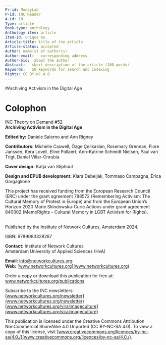 ```yaml
---
Pr-id: MoneyLab
P-id: INC Reader
A-id: 10
Type: article
Book-type: anthology
Anthology item: article
Item-id: unique no.
Article-title: title of the article
Article-status: accepted
Author: name(s) of author(s)
Author-email:   corresponding address
Author-bio:  about the author
Abstract:   short description of the article (100 words)
Keywords:   50 keywords for search and indexing
Rights: CC BY-NC 4.0
...
```



#Archiving Activism in the Digital Age

<div style="page-break-after: always"></div>




# Colophon 

INC Theory on Demand #52 <br/>
**Archiving Activism in the Digital Age**

**Edited by:** Daniele Salerno and Ann Rigney

**Contributors:** Michelle Caswell, Özge Çelikaslan, Rosemary Grennan, Flore Janssen, Kera Lovell, Eline Pollaert, Ann-Katrine Schmidt Nielsen, Paul van Trigt, Daniel Villar-Onrubia


**Cover design:** Katja van Stiphout <br/>

**Design and EPUB development:** Klara Debeljak, Tommaso Campagna, Erica Gargaglione
<br/>

This project has received funding from the European Research Council
(ERC) under the grant agreement 788572 (Remembering Activism: The
Cultural Memory of Protest in Europe) and from the European Union’s
Horizon 2020 Marie Sklodowska-Curie Actions under grant agreement 840302
(MemoRights – Cultural Memory in LGBT Activism for Rights).

<br/>
Published by the Institute of Network Cultures, Amsterdam 2024.

ISBN: 9789083328287

**Contact:** Institute of Network Cultures <br/>
Amsterdam University of Applied Sciences (HvA)

**Email:** info@networkcultures.org <br/>
**Web:** [www.networkcultures.org](www.networkcultures.org)

Order a copy or download this publication for free at: 
<br/>
www.networkcultures.org/publications

Subscribe to the INC newsletters: <br/>
[www.networkcultures.org/newsletter](www.networkcultures.org/newsletter) <br/>
[www.networkcultures.org/viralimageculture](www.networkcultures.org/viralimageculture)

This publication is licensed under the Creative Commons Attribution
NonCommercial ShareAlike 4.0 Unported (CC BY-NC-SA 4.0). To view a copy of this license, visit
[www.creativecommons.org/licences/by-nc-sa/4.0./](www.creativecommons.org/licences/by-nc-sa/4.0./).







